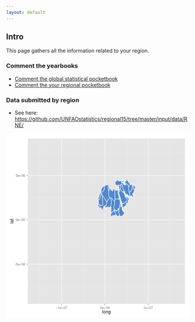 ```yaml
---
layout: default
---
```


## Intro

This page gathers all the information related to your region. 


### Comment the yearbooks

- [Comment the global statistical pocketbook](comment.html)
- [Comment the your regional pocketbook](comment_regional.html)

### Data submitted by region

- See here: <https://github.com/UNFAOstatistics/regional15/tree/master/input/data/RNE/>


![plot of chunk reg_plot1](figure/reg_plot1-1.png) 
